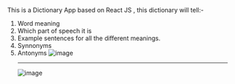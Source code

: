 This is a Dictionary App based on React JS , this dictionary will tell:-
1) Word meaning
2) Which part of speech it is
3) Example sentences for all the different meanings.
4) Synnonyms
5) Antonyms
![image](https://github.com/user-attachments/assets/068ed548-0f40-42b1-999d-fd995484fc28)
<br><hr>
![image](https://github.com/user-attachments/assets/d8d2815d-6216-4db5-ac67-28cdc409ff50)


